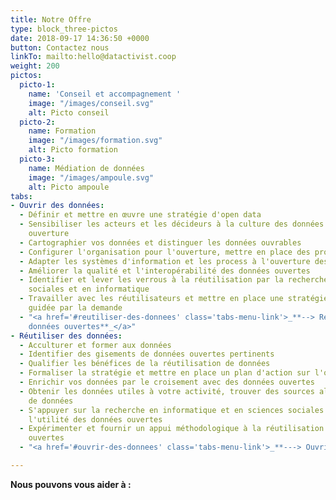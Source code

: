 ```yaml
---
title: Notre Offre
type: block_three-pictos
date: 2018-09-17 14:36:50 +0000
button: Contactez nous
linkTo: mailto:hello@datactivist.coop
weight: 200
pictos:
  picto-1:
    name: 'Conseil et accompagnement '
    image: "/images/conseil.svg"
    alt: Picto conseil
  picto-2:
    name: Formation
    image: "/images/formation.svg"
    alt: Picto formation
  picto-3:
    name: Médiation de données
    image: "/images/ampoule.svg"
    alt: Picto ampoule
tabs:
- Ouvrir des données:
  - Définir et mettre en œuvre une stratégie d'open data
  - Sensibiliser les acteurs et les décideurs à la culture des données et de leur
    ouverture
  - Cartographier vos données et distinguer les données ouvrables
  - Configurer l'organisation pour l'ouverture, mettre en place des processus internes
  - Adapter les systèmes d'information et les process à l'ouverture des données
  - Améliorer la qualité et l'interopérabilité des données ouvertes
  - Identifier et lever les verrous à la réutilisation par la recherche en sciences
    sociales et en informatique
  - Travailler avec les réutilisateurs et mettre en place une stratégie d'open data
    guidée par la demande
  - "<a href='#reutiliser-des-donnees' class='tabs-menu-link'>_**--> Réutiliser des
    données ouvertes**_</a>"
- Réutiliser des données:
  - Acculturer et former aux données
  - Identifier des gisements de données ouvertes pertinents
  - Qualifier les bénéfices de la réutilisation de données
  - Formaliser la stratégie et mettre en place un plan d'action sur l'open data
  - Enrichir vos données par le croisement avec des données ouvertes
  - Obtenir les données utiles à votre activité, trouver des sources alternatives
    de données
  - S'appuyer sur la recherche en informatique et en sciences sociales pour augmenter
    l'utilité des données ouvertes
  - Expérimenter et fournir un appui méthodologique à la réutilisation de données
    ouvertes
  - "<a href='#ouvrir-des-donnees' class='tabs-menu-link'>_**---> Ouvrir des données**_</a>"

---
```

**Nous pouvons vous aider à :**